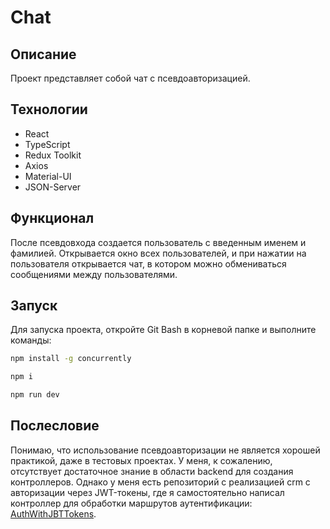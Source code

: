 # Chat

## Описание

Проект представляет собой чат с псевдоавторизацией.

## Технологии

- React
- TypeScript
- Redux Toolkit
- Axios
- Material-UI
- JSON-Server

## Функционал

После псевдовхода создается пользователь с введенным именем и фамилией. Открывается окно всех пользователей, и при нажатии на пользователя открывается чат, в котором можно обмениваться сообщениями между пользователями.

## Запуск

Для запуска проекта, откройте Git Bash в корневой папке и выполните команды:
```bash
npm install -g concurrently
```
```bash
npm i
```
```bash
npm run dev
```

## Послесловие

Понимаю, что использование псевдоавторизации не является хорошей практикой, даже в тестовых проектах. У меня, к сожалению, отсутствует достаточное знание в области backend для создания контроллеров. Однако у меня есть репозиторий с реализацией crm с авторизации через JWT-токены, где я самостоятельно написал контроллер для обработки маршрутов аутентификации: [AuthWithJBTTokens]([https://github.com/KBcHMFollower/AuthWithJBTTokens](https://github.com/KBcHMFollower/crm)https://github.com/KBcHMFollower/crm).

